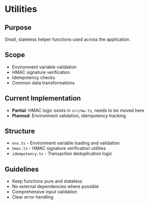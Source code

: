 # Utilities

## Purpose
Small, stateless helper functions used across the application.

## Scope
- Environment variable validation
- HMAC signature verification
- Idempotency checks
- Common data transformations

## Current Implementation
- **Partial**: HMAC logic exists in `src/mw.ts`, needs to be moved here
- **Planned**: Environment validation, idempotency tracking

## Structure
- `env.ts` - Environment variable loading and validation
- `hmac.ts` - HMAC signature verification utilities
- `idempotency.ts` - Transaction deduplication logic

## Guidelines
- Keep functions pure and stateless
- No external dependencies where possible
- Comprehensive input validation
- Clear error handling